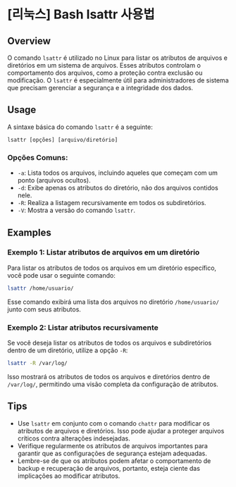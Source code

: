 # [리눅스] Bash lsattr 사용법

## Overview
O comando `lsattr` é utilizado no Linux para listar os atributos de arquivos e diretórios em um sistema de arquivos. Esses atributos controlam o comportamento dos arquivos, como a proteção contra exclusão ou modificação. O `lsattr` é especialmente útil para administradores de sistema que precisam gerenciar a segurança e a integridade dos dados.

## Usage
A sintaxe básica do comando `lsattr` é a seguinte:

```
lsattr [opções] [arquivo/diretório]
```

### Opções Comuns:
- `-a`: Lista todos os arquivos, incluindo aqueles que começam com um ponto (arquivos ocultos).
- `-d`: Exibe apenas os atributos do diretório, não dos arquivos contidos nele.
- `-R`: Realiza a listagem recursivamente em todos os subdiretórios.
- `-V`: Mostra a versão do comando `lsattr`.

## Examples
### Exemplo 1: Listar atributos de arquivos em um diretório
Para listar os atributos de todos os arquivos em um diretório específico, você pode usar o seguinte comando:

```bash
lsattr /home/usuario/
```

Esse comando exibirá uma lista dos arquivos no diretório `/home/usuario/` junto com seus atributos.

### Exemplo 2: Listar atributos recursivamente
Se você deseja listar os atributos de todos os arquivos e subdiretórios dentro de um diretório, utilize a opção `-R`:

```bash
lsattr -R /var/log/
```

Isso mostrará os atributos de todos os arquivos e diretórios dentro de `/var/log/`, permitindo uma visão completa da configuração de atributos.

## Tips
- Use `lsattr` em conjunto com o comando `chattr` para modificar os atributos de arquivos e diretórios. Isso pode ajudar a proteger arquivos críticos contra alterações indesejadas.
- Verifique regularmente os atributos de arquivos importantes para garantir que as configurações de segurança estejam adequadas.
- Lembre-se de que os atributos podem afetar o comportamento de backup e recuperação de arquivos, portanto, esteja ciente das implicações ao modificar atributos.